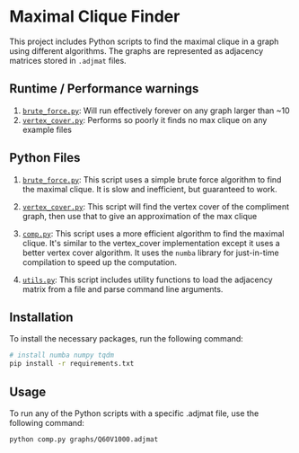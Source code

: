 # Maximal Clique Finder

This project includes Python scripts to find the maximal clique in a graph using different algorithms. The graphs are represented as adjacency matrices stored in `.adjmat` files.

## Runtime / Performance warnings
1. [`brute_force.py`](brute_force.py): Will run effectively forever on any graph larger than ~10
2. [`vertex_cover.py`](vertex_cover.py): Performs so poorly it finds no max clique on any example files

## Python Files

1. [`brute_force.py`](brute_force.py): This script uses a simple brute force algorithm to find the maximal clique. It is slow and inefficient, but guaranteed to work.

2. [`vertex_cover.py`](vertex_cover.py): This script will find the vertex cover of the compliment graph, then use that to give an approximation of the max clique

3. [`comp.py`](comp.py): This script uses a more efficient algorithm to find the maximal clique. It's similar to the vertex_cover implementation except it uses a better vertex cover algorithm. It uses the `numba` library for just-in-time compilation to speed up the computation.

4. [`utils.py`](utils.py): This script includes utility functions to load the adjacency matrix from a file and parse command line arguments.

## Installation

To install the necessary packages, run the following command:

```bash
# install numba numpy tqdm
pip install -r requirements.txt
```

## Usage
To run any of the Python scripts with a specific .adjmat file, use the following command:

```bash
python comp.py graphs/Q60V1000.adjmat
```
